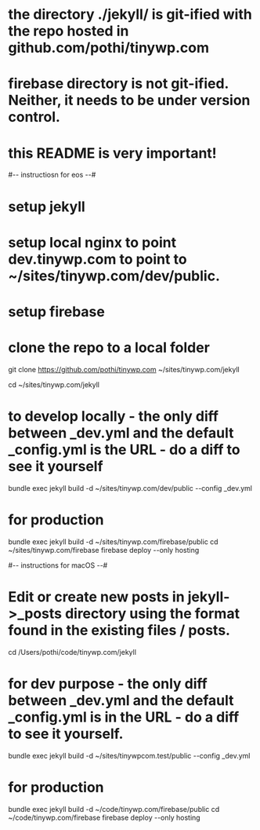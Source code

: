 # the directory ./jekyll/ is git-ified with the repo hosted in github.com/pothi/tinywp.com
# firebase directory is not git-ified. Neither, it needs to be under version control.
# this README is very important!

#-- instructiosn for eos --#
# setup jekyll
# setup local nginx to point dev.tinywp.com to point to ~/sites/tinywp.com/dev/public.
# setup firebase

# clone the repo to a local folder
git clone https://github.com/pothi/tinywp.com ~/sites/tinywp.com/jekyll

cd ~/sites/tinywp.com/jekyll

# to develop locally - the only diff between _dev.yml and the default _config.yml is the URL - do a diff to see it yourself
bundle exec jekyll build -d ~/sites/tinywp.com/dev/public --config _dev.yml

# for production
bundle exec jekyll build -d ~/sites/tinywp.com/firebase/public
cd ~/sites/tinywp.com/firebase
firebase deploy --only hosting

#-- instructions for macOS --#
# Edit or create new posts in jekyll->_posts directory using the format found in the existing files / posts.
cd /Users/pothi/code/tinywp.com/jekyll

# for dev purpose - the only diff between _dev.yml and the default _config.yml is in the URL - do a diff to see it yourself.
bundle exec jekyll build -d ~/sites/tinywpcom.test/public --config _dev.yml

# for production
bundle exec jekyll build -d ~/code/tinywp.com/firebase/public
cd ~/code/tinywp.com/firebase
firebase deploy --only hosting

